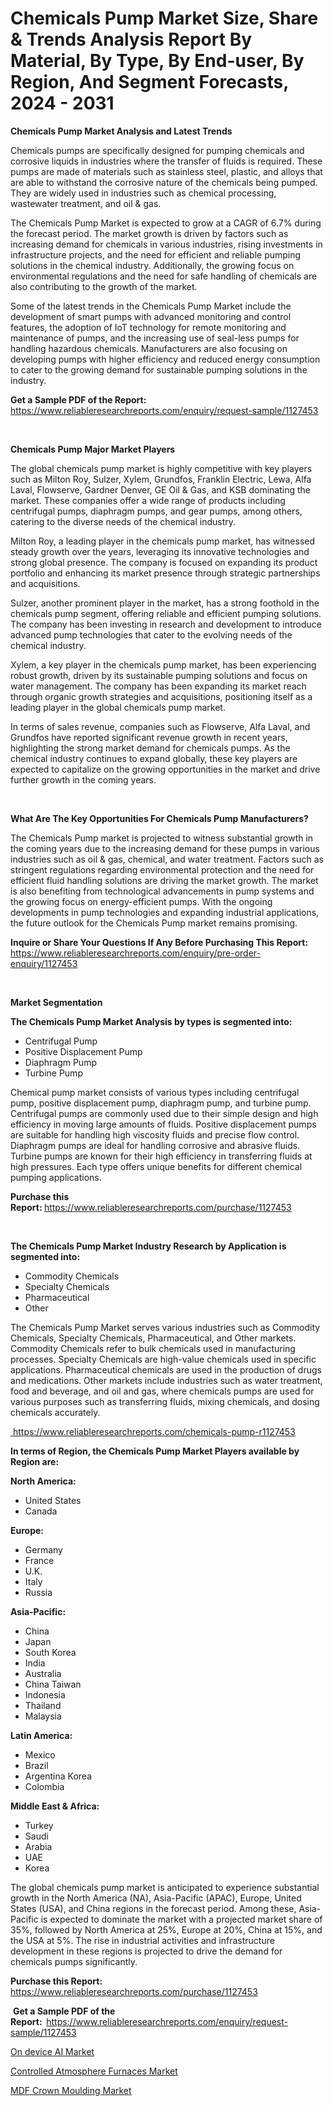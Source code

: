 <p><h1>Chemicals Pump Market Size, Share & Trends Analysis Report By Material, By Type, By End-user, By Region, And Segment Forecasts, 2024 - 2031</h1></p><p><strong>Chemicals Pump Market Analysis and Latest Trends</strong></p>
<p><p>Chemicals pumps are specifically designed for pumping chemicals and corrosive liquids in industries where the transfer of fluids is required. These pumps are made of materials such as stainless steel, plastic, and alloys that are able to withstand the corrosive nature of the chemicals being pumped. They are widely used in industries such as chemical processing, wastewater treatment, and oil & gas.</p><p>The Chemicals Pump Market is expected to grow at a CAGR of 6.7% during the forecast period. The market growth is driven by factors such as increasing demand for chemicals in various industries, rising investments in infrastructure projects, and the need for efficient and reliable pumping solutions in the chemical industry. Additionally, the growing focus on environmental regulations and the need for safe handling of chemicals are also contributing to the growth of the market.</p><p>Some of the latest trends in the Chemicals Pump Market include the development of smart pumps with advanced monitoring and control features, the adoption of IoT technology for remote monitoring and maintenance of pumps, and the increasing use of seal-less pumps for handling hazardous chemicals. Manufacturers are also focusing on developing pumps with higher efficiency and reduced energy consumption to cater to the growing demand for sustainable pumping solutions in the industry.</p></p>
<p><strong>Get a Sample PDF of the Report:&nbsp;</strong> <a href="https://www.reliableresearchreports.com/enquiry/request-sample/1127453">https://www.reliableresearchreports.com/enquiry/request-sample/1127453</a></p>
<p>&nbsp;</p>
<p><strong>Chemicals Pump Major Market Players</strong></p>
<p><p>The global chemicals pump market is highly competitive with key players such as Milton Roy, Sulzer, Xylem, Grundfos, Franklin Electric, Lewa, Alfa Laval, Flowserve, Gardner Denver, GE Oil & Gas, and KSB dominating the market. These companies offer a wide range of products including centrifugal pumps, diaphragm pumps, and gear pumps, among others, catering to the diverse needs of the chemical industry.</p><p>Milton Roy, a leading player in the chemicals pump market, has witnessed steady growth over the years, leveraging its innovative technologies and strong global presence. The company is focused on expanding its product portfolio and enhancing its market presence through strategic partnerships and acquisitions.</p><p>Sulzer, another prominent player in the market, has a strong foothold in the chemicals pump segment, offering reliable and efficient pumping solutions. The company has been investing in research and development to introduce advanced pump technologies that cater to the evolving needs of the chemical industry.</p><p>Xylem, a key player in the chemicals pump market, has been experiencing robust growth, driven by its sustainable pumping solutions and focus on water management. The company has been expanding its market reach through organic growth strategies and acquisitions, positioning itself as a leading player in the global chemicals pump market.</p><p>In terms of sales revenue, companies such as Flowserve, Alfa Laval, and Grundfos have reported significant revenue growth in recent years, highlighting the strong market demand for chemicals pumps. As the chemical industry continues to expand globally, these key players are expected to capitalize on the growing opportunities in the market and drive further growth in the coming years.</p></p>
<p>&nbsp;</p>
<p><strong>What Are The Key Opportunities For Chemicals Pump Manufacturers?</strong></p>
<p><p>The Chemicals Pump market is projected to witness substantial growth in the coming years due to the increasing demand for these pumps in various industries such as oil & gas, chemical, and water treatment. Factors such as stringent regulations regarding environmental protection and the need for efficient fluid handling solutions are driving the market growth. The market is also benefiting from technological advancements in pump systems and the growing focus on energy-efficient pumps. With the ongoing developments in pump technologies and expanding industrial applications, the future outlook for the Chemicals Pump market remains promising.</p></p>
<p><strong>Inquire or Share Your Questions If Any Before Purchasing This Report:</strong> <a href="https://www.reliableresearchreports.com/enquiry/pre-order-enquiry/1127453">https://www.reliableresearchreports.com/enquiry/pre-order-enquiry/1127453</a></p>
<p>&nbsp;</p>
<p><strong>Market Segmentation</strong></p>
<p><strong>The Chemicals Pump Market Analysis by types is segmented into:</strong></p>
<p><ul><li>Centrifugal Pump</li><li>Positive Displacement Pump</li><li>Diaphragm Pump</li><li>Turbine Pump</li></ul></p>
<p><p>Chemical pump market consists of various types including centrifugal pump, positive displacement pump, diaphragm pump, and turbine pump. Centrifugal pumps are commonly used due to their simple design and high efficiency in moving large amounts of fluids. Positive displacement pumps are suitable for handling high viscosity fluids and precise flow control. Diaphragm pumps are ideal for handling corrosive and abrasive fluids. Turbine pumps are known for their high efficiency in transferring fluids at high pressures. Each type offers unique benefits for different chemical pumping applications.</p></p>
<p><strong>Purchase this Report:&nbsp;</strong><a href="https://www.reliableresearchreports.com/purchase/1127453">https://www.reliableresearchreports.com/purchase/1127453</a></p>
<p>&nbsp;</p>
<p><strong>The Chemicals Pump Market Industry Research by Application is segmented into:</strong></p>
<p><ul><li>Commodity Chemicals</li><li>Specialty Chemicals</li><li>Pharmaceutical</li><li>Other</li></ul></p>
<p><p>The Chemicals Pump Market serves various industries such as Commodity Chemicals, Specialty Chemicals, Pharmaceutical, and Other markets. Commodity Chemicals refer to bulk chemicals used in manufacturing processes. Specialty Chemicals are high-value chemicals used in specific applications. Pharmaceutical chemicals are used in the production of drugs and medications. Other markets include industries such as water treatment, food and beverage, and oil and gas, where chemicals pumps are used for various purposes such as transferring fluids, mixing chemicals, and dosing chemicals accurately.</p></p>
<p><a href="https://www.reliableresearchreports.com/chemicals-pump-r1127453">&nbsp;https://www.reliableresearchreports.com/chemicals-pump-r1127453</a></p>
<p><strong>In terms of Region, the Chemicals Pump Market Players available by Region are:</strong></p>
<p>
    <p> <strong> North America: </strong>
        <ul>
            <li>United States</li>
            <li>Canada</li>
        </ul>
        </p> 
    <p> <strong> Europe: </strong>
        <ul>
            <li>Germany</li>
            <li>France</li>
            <li>U.K.</li>
            <li>Italy</li>
            <li>Russia</li>
        </ul>
        </p> 
    <p> <strong> Asia-Pacific: </strong>
        <ul>
            <li>China</li>
            <li>Japan</li>
            <li>South Korea</li>
            <li>India</li>
            <li>Australia</li>
            <li>China Taiwan</li>
            <li>Indonesia</li>
            <li>Thailand</li>
            <li>Malaysia</li>
        </ul>
        </p> 
    <p> <strong> Latin America: </strong>
        <ul>
            <li>Mexico</li>
            <li>Brazil</li>
            <li>Argentina Korea</li>
            <li>Colombia</li>
        </ul>
        </p> 
    <p> <strong> Middle East & Africa: </strong>
        <ul>
            <li>Turkey</li>
            <li>Saudi</li>
            <li>Arabia</li>
            <li>UAE</li>
            <li>Korea</li>
        </ul>
    </p>
    </p>
<p><p>The global chemicals pump market is anticipated to experience substantial growth in the North America (NA), Asia-Pacific (APAC), Europe, United States (USA), and China regions in the forecast period. Among these, Asia-Pacific is expected to dominate the market with a projected market share of 35%, followed by North America at 25%, Europe at 20%, China at 15%, and the USA at 5%. The rise in industrial activities and infrastructure development in these regions is projected to drive the demand for chemicals pumps significantly.</p></p>
<p><strong>Purchase this Report: </strong><a href="https://www.reliableresearchreports.com/purchase/1127453">https://www.reliableresearchreports.com/purchase/1127453</a></p>
<p>&nbsp;<strong>Get a Sample PDF of the Report:&nbsp;&nbsp;</strong><a href="https://www.reliableresearchreports.com/enquiry/request-sample/1127453">https://www.reliableresearchreports.com/enquiry/request-sample/1127453</a></p>
<p><strong></strong></p>
<p><p><a href="https://www.linkedin.com/pulse/device-ai-market-outlook-industry-overview-forecast-2024-2031-z9cwc?trackingId=0nUrAECz2wgAV8Tq9NDoWw%3D%3D">On device AI Market</a></p><p><a href="https://www.linkedin.com/pulse/controlled-atmosphere-furnaces-market-trends-analysis-forecasted-wvcie?trackingId=Il3VIv2RgpfHIf3MUqyJrQ%3D%3D">Controlled Atmosphere Furnaces Market</a></p><p><a href="https://www.linkedin.com/pulse/mdf-crown-moulding-market-dynamics-2024-2031-also-its-trends-y2g8e?trackingId=7gNvVlVltZy0NocQSpI6SQ%3D%3D">MDF Crown Moulding Market</a></p></p>